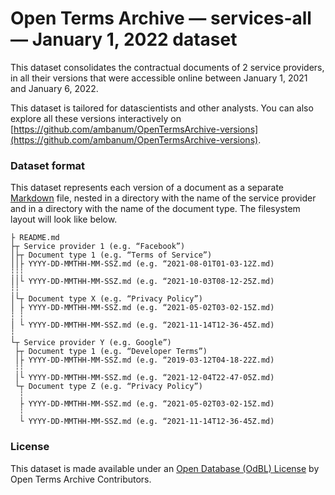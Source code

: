 # Open Terms Archive — services-all — January 1, 2022 dataset

This dataset consolidates the contractual documents of 2 service providers, in all their versions that were accessible online between January 1, 2021 and January 6, 2022.

This dataset is tailored for datascientists and other analysts. You can also explore all these versions interactively on [https://github.com/ambanum/OpenTermsArchive-versions](https://github.com/ambanum/OpenTermsArchive-versions).

### Dataset format

This dataset represents each version of a document as a separate [Markdown](https://spec.commonmark.org/0.30/) file, nested in a directory with the name of the service provider and in a directory with the name of the document type. The filesystem layout will look like below.

```
├ README.md
├┬ Service provider 1 (e.g. “Facebook”)
│├┬ Document type 1 (e.g. “Terms of Service”)
││├ YYYY-DD-MMTHH-MM-SSZ.md (e.g. “2021-08-01T01-03-12Z.md)
┆┆┆
││└ YYYY-DD-MMTHH-MM-SSZ.md (e.g. “2021-10-03T08-12-25Z.md)
┆┆
│└┬ Document type X (e.g. “Privacy Policy”)
│ ├ YYYY-DD-MMTHH-MM-SSZ.md (e.g. “2021-05-02T03-02-15Z.md)
┆ ┆
│ └ YYYY-DD-MMTHH-MM-SSZ.md (e.g. “2021-11-14T12-36-45Z.md)
┆
└┬ Service provider Y (e.g. Google”)
 ├┬ Document type 1 (e.g. “Developer Terms”)
 │├ YYYY-DD-MMTHH-MM-SSZ.md (e.g. “2019-03-12T04-18-22Z.md)
 ┆┆
 │└ YYYY-DD-MMTHH-MM-SSZ.md (e.g. “2021-12-04T22-47-05Z.md)
 └┬ Document type Z (e.g. “Privacy Policy”)
  ┆
  ├ YYYY-DD-MMTHH-MM-SSZ.md (e.g. “2021-05-02T03-02-15Z.md)
  ┆
  └ YYYY-DD-MMTHH-MM-SSZ.md (e.g. “2021-11-14T12-36-45Z.md)
```

### License

This dataset is made available under an [Open Database (OdBL) License](https://opendatacommons.org/licenses/odbl/1.0/) by Open Terms Archive Contributors.
